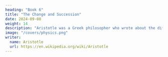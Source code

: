 ```yaml
---
heading: "Book 6"
title: "The Change and Succession"
date: 2024-09-08
weight: 14
description: "Aristotle was a Greek philosopher who wrote about the different Greek philosophies and advanced his own substance-based beliefs"
image: "/covers/physics.png"
writer:
  name: Aristotle 
  url: https://en.wikipedia.org/wiki/Aristotle
---
```


